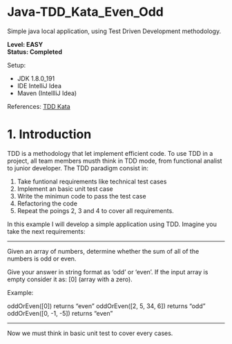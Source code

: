 # Java-TDD_Kata_Even_Odd
Simple java local application, using Test Driven Development methodology.

**Level: EASY**<br>
**Status: Completed**

Setup:
 - JDK 1.8.0_191
 - IDE IntelliJ Idea
 - Maven (IntellliJ Idea)

References:
[TDD Kata](https://www.programmingwithwolfgang.com/tdd-kata/)

# 1. Introduction
  TDD is a methodology that let implement efficient code. To use TDD in a project, all team members musth think in TDD mode, from functional analist to junior developer.
  The TDD paradigm consist in:
  1. Take funtional requirements like technical test cases
  2. Implement an basic unit test case
  3. Write the minimun code to pass the test case
  4. Refactoring the code
  5. Repeat the poings 2, 3 and 4 to cover all requirements.

In this example I will develop a simple application using TDD. Imagine you take the next requirements:
___
Given an array of numbers, determine whether the sum of all of the numbers is odd or even.

Give your answer in string format as ‘odd’ or ‘even’. If the input array is empty consider it as: [0] (array with a zero).

Example:

oddOrEven([0]) returns “even”
oddOrEven([2, 5, 34, 6]) returns “odd”
oddOrEven([0, -1, -5]) returns “even”<br>
___
Now we must think in basic unit test to cover every cases.
